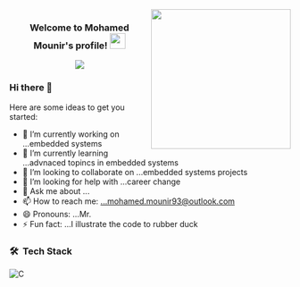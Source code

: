 <img width="250" align="right" src="https://c.tenor.com/_DOBjnGspYAAAAAM/code-coding.gif">

<h3 align="center">
  Welcome to Mohamed Mounir's profile!
  <img src="https://media.giphy.com/media/hvRJCLFzcasrR4ia7z/giphy.gif" width="28">
</h3>

<!-- Typing SVG by DenverCoder1 - https://github.com/DenverCoder1/readme-typing-svg -->
<p align="center">
  <a href="https://github.com/DenverCoder1/readme-typing-svg"><img src="https://readme-typing-svg.herokuapp.com/?lines=Embedded%20software%20developer;Always%20learning%20new%20things&font=Fira%20Code&center=true&width=440&height=45&color=f75c7e&vCenter=true&size=22"></a>
</p> 


### Hi there 👋

Here are some ideas to get you started:

- 🔭 I’m currently working on ...embedded systems
- 🌱 I’m currently learning ...advnaced topincs in embedded systems
- 👯 I’m looking to collaborate on ...embedded systems projects
- 🤔 I’m looking for help with ...career change
- 💬 Ask me about ...
- 📫 How to reach me: ...mohamed.mounir93@outlook.com
- 😄 Pronouns: ...Mr.
- ⚡ Fun fact: ...I illustrate the code to rubber duck 

### 🛠 &nbsp;Tech Stack
![C](https://img.shields.io/badge/-C%20Language%20-05122A?style=flat&logo=C)&nbsp;
